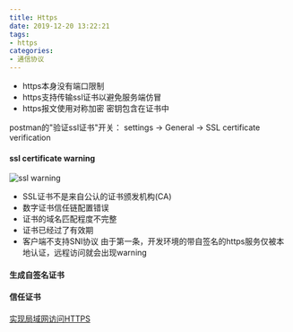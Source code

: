 ```yaml
---
title: Https
date: 2019-12-20 13:22:21
tags:
- https
categories: 
- 通信协议
---
```

+ https本身没有端口限制
+ https支持传输ssl证书以避免服务端仿冒
+ https报文使用对称加密 密钥包含在证书中
  
postman的"验证ssl证书"开关： settings -> General -> SSL certificate verification 

#### ssl certificate warning
![ssl warning](https://tvax4.sinaimg.cn/large/a60edd42gy1gqugoxo311j20qs0s70ue.jpg)
+ SSL证书不是来自公认的证书颁发机构(CA)
+ 数字证书信任链配置错误
+ 证书的域名匹配程度不完整
+ 证书已经过了有效期
+ 客户端不支持SNI协议
由于第一条，开发环境的带自签名的https服务仅被本地认证，远程访问就会出现warning

#### 生成自签名证书

#### 信任证书

[实现局域网访问HTTPS](https://juejin.cn/post/6844903848750874632)